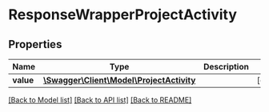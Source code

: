 # ResponseWrapperProjectActivity

## Properties
Name | Type | Description | Notes
------------ | ------------- | ------------- | -------------
**value** | [**\Swagger\Client\Model\ProjectActivity**](ProjectActivity.md) |  | [optional] 

[[Back to Model list]](../../README.md#documentation-for-models) [[Back to API list]](../../README.md#documentation-for-api-endpoints) [[Back to README]](../../README.md)

